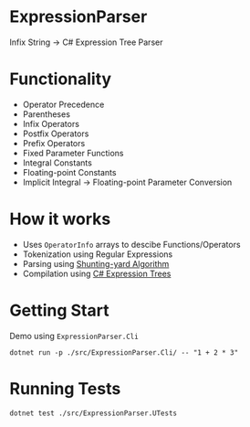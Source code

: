 # ExpressionParser
Infix String -> C# Expression Tree Parser

# Functionality
- Operator Precedence
- Parentheses
- Infix Operators
- Postfix Operators
- Prefix Operators
- Fixed Parameter Functions
- Integral Constants
- Floating-point Constants
- Implicit Integral -> Floating-point Parameter Conversion

# How it works
- Uses `OperatorInfo` arrays to descibe Functions/Operators
- Tokenization using Regular Expressions
- Parsing using [Shunting-yard Algorithm](https://en.wikipedia.org/wiki/Shunting-yard_algorithm)
- Compilation using [C# Expression Trees](https://docs.microsoft.com/en-us/dotnet/csharp/programming-guide/concepts/expression-trees/)

# Getting Start
Demo using `ExpressionParser.Cli`

`dotnet run -p ./src/ExpressionParser.Cli/ -- "1 + 2 * 3"`

# Running Tests
`dotnet test ./src/ExpressionParser.UTests`
